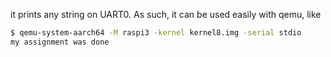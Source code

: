 

it prints  any  string on UART0. As such, it can be used
easily with qemu, like

```sh
$ qemu-system-aarch64 -M raspi3 -kernel kernel8.img -serial stdio
my assignment was done
```
